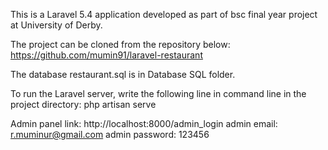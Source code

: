 This is a Laravel 5.4 application developed as part of bsc final year project at University of Derby.



The project can be cloned from the repository below: 
https://github.com/mumin91/laravel-restaurant

The database restaurant.sql is in Database SQL folder.

To run the Laravel server, write the following line in command line in the project directory:
php artisan serve

Admin panel link: http://localhost:8000/admin_login
admin email: r.muminur@gmail.com
admin password: 123456
